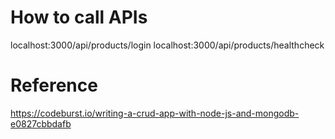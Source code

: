 How to call APIs
================
localhost:3000/api/products/login
localhost:3000/api/products/healthcheck

Reference
=========
https://codeburst.io/writing-a-crud-app-with-node-js-and-mongodb-e0827cbbdafb